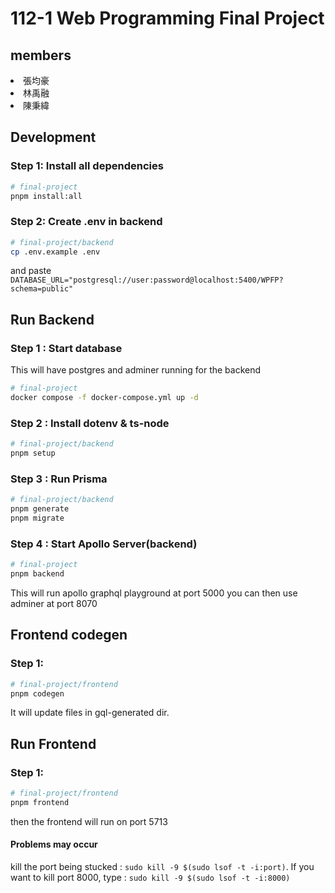 # 112-1 Web Programming Final Project

## members

<nl>
  <li>張均豪</li>
  <li>林禹融</li>
  <li>陳秉緯</li>
</nl>

## Development

### Step 1: Install all dependencies

```sh
# final-project
pnpm install:all
```

### Step 2: Create .env in backend

```sh
# final-project/backend
cp .env.example .env
```

and paste `DATABASE_URL="postgresql://user:password@localhost:5400/WPFP?schema=public"`

## Run Backend

### Step 1 : Start database

This will have postgres and adminer running for the backend

```sh
# final-project
docker compose -f docker-compose.yml up -d
```

### Step 2 : Install dotenv & ts-node

```sh
# final-project/backend
pnpm setup
```

### Step 3 : Run Prisma

```sh
# final-project/backend
pnpm generate
pnpm migrate
```

### Step 4 : Start Apollo Server(backend)

```sh
# final-project
pnpm backend
```

This will run apollo graphql playground at port 5000
you can then use adminer at port 8070

## Frontend codegen

### Step 1:

```sh
# final-project/frontend
pnpm codegen
```

It will update files in gql-generated dir.

## Run Frontend

### Step 1:

```sh
# final-project/frontend
pnpm frontend
```

then the frontend will run on port 5713

#### Problems may occur

kill the port being stucked : `sudo kill -9 $(sudo lsof -t -i:port)`. If you want to kill port 8000, type : `sudo kill -9 $(sudo lsof -t -i:8000)`
